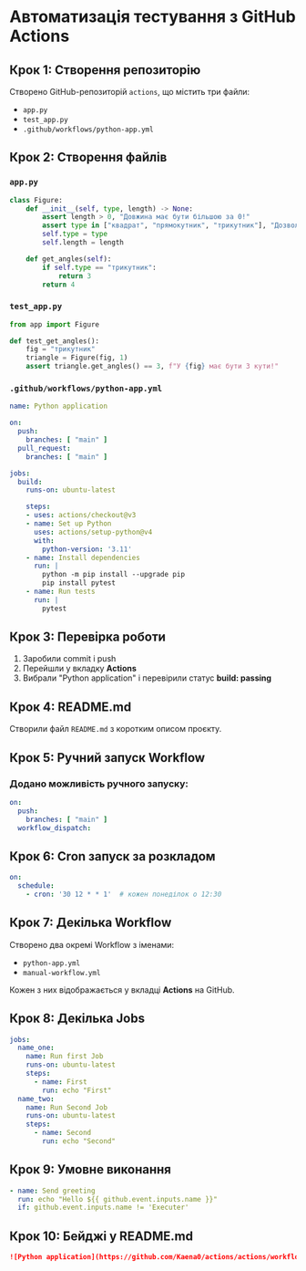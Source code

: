 # Автоматизація тестування з GitHub Actions

## Крок 1: Створення репозиторію

Створено GitHub-репозиторій `actions`, що містить три файли:

- `app.py`
- `test_app.py`
- `.github/workflows/python-app.yml`

## Крок 2: Створення файлів

### `app.py`

```python
class Figure:
    def __init__(self, type, length) -> None:
        assert length > 0, "Довжина має бути більшою за 0!"
        assert type in ["квадрат", "прямокутник", "трикутник"], "Дозволені фігури: квадрат, прямокутник, трикутник"
        self.type = type
        self.length = length

    def get_angles(self):
        if self.type == "трикутник":
            return 3
        return 4
```

### `test_app.py`

```python
from app import Figure

def test_get_angles():
    fig = "трикутник"
    triangle = Figure(fig, 1)
    assert triangle.get_angles() == 3, f"У {fig} має бути 3 кути!"
```

### `.github/workflows/python-app.yml`

```yaml
name: Python application

on:
  push:
    branches: [ "main" ]
  pull_request:
    branches: [ "main" ]

jobs:
  build:
    runs-on: ubuntu-latest

    steps:
    - uses: actions/checkout@v3
    - name: Set up Python
      uses: actions/setup-python@v4
      with:
        python-version: '3.11'
    - name: Install dependencies
      run: |
        python -m pip install --upgrade pip
        pip install pytest
    - name: Run tests
      run: |
        pytest
```

## Крок 3: Перевірка роботи

1. Заробили commit і push
2. Перейшли у вкладку **Actions**
3. Вибрали "Python application" і перевірили статус **build: passing**

## Крок 4: README.md

Створили файл `README.md` з коротким описом проєкту.

## Крок 5: Ручний запуск Workflow

### Додано можливість ручного запуску:

```yaml
on:
  push:
    branches: [ "main" ]
  workflow_dispatch:
```

## Крок 6: Cron запуск за розкладом

```yaml
on:
  schedule:
    - cron: '30 12 * * 1'  # кожен понеділок о 12:30
```

## Крок 7: Декілька Workflow

Створено два окремі Workflow з іменами:

- `python-app.yml`
- `manual-workflow.yml`

Кожен з них відображається у вкладці **Actions** на GitHub.

## Крок 8: Декілька Jobs

```yaml
jobs:
  name_one:
    name: Run first Job
    runs-on: ubuntu-latest
    steps:
      - name: First
        run: echo "First"
  name_two:
    name: Run Second Job
    runs-on: ubuntu-latest
    steps:
      - name: Second
        run: echo "Second"
```

## Крок 9: Умовне виконання

```yaml
- name: Send greeting
  run: echo "Hello ${{ github.event.inputs.name }}"
  if: github.event.inputs.name != 'Executer'
```

## Крок 10: Бейджі у README.md

```md
![Python application](https://github.com/Kaena0/actions/actions/workflows/python-app.yml/badge.svg)
```

##


